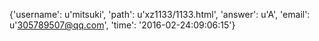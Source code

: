 {'username': u'mitsuki', 'path': u'xz1133/1133.html', 'answer': u'A', 'email': u'305789507@qq.com', 'time': '2016-02-24:09:06:15'}